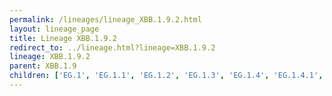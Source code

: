 ```yaml
---
permalink: /lineages/lineage_XBB.1.9.2.html
layout: lineage_page
title: Lineage XBB.1.9.2
redirect_to: ../lineage.html?lineage=XBB.1.9.2
lineage: XBB.1.9.2
parent: XBB.1.9
children: ['EG.1', 'EG.1.1', 'EG.1.2', 'EG.1.3', 'EG.1.4', 'EG.1.4.1', 'EG.1.5', 'EG.1.6', 'EG.1.7', 'EG.1.8', 'EG.2', 'EG.2.1', 'EG.2.2', 'EG.2.3', 'EG.2.4', 'EG.2.5', 'EG.3', 'EG.4', 'EG.4.1', 'EG.4.2', 'EG.4.3', 'EG.4.4', 'EG.4.5', 'EG.5', 'EG.5.1', 'EG.5.1.1', 'EG.5.1.2', 'EG.5.1.3', 'EG.5.1.4', 'EG.5.1.5', 'EG.5.1.6', 'EG.5.1.7', 'EG.5.1.8', 'EG.5.1.9', 'EG.5.1.10', 'EG.5.1.11', 'EG.5.1.12', 'EG.5.1.13', 'EG.5.1.14', 'EG.5.1.15', 'EG.5.1.16', 'EG.5.1.17', 'EG.5.1.18', 'EG.5.1.19', 'EG.5.2', 'EG.5.2.1', 'EG.5.2.2', 'EG.5.2.3', 'EG.5.2.4', 'EG.6', 'EG.6.1', 'EG.6.1.1', 'EG.6.1.2', 'EG.7', 'EG.8', 'EG.9', 'EG.9.1', 'EG.10', 'EG.10.1', 'EG.10.1.1', 'EG.11', 'EG.12', 'EG.13', 'EG.14', 'HK.1', 'HK.1.1', 'HK.1.2', 'HK.2', 'HK.2.1', 'HK.3', 'HK.3.1', 'HK.3.2', 'HK.3.2.1', 'HK.3.2.2', 'HK.3.3', 'HK.3.4', 'HK.3.5', 'HK.3.6', 'HK.3.7', 'HK.3.8', 'HK.3.9', 'HK.3.10', 'HK.3.11', 'HK.3.12', 'HK.3.13', 'HK.3.14', 'HK.4', 'HK.5', 'HK.6', 'HK.7', 'HK.8', 'HK.8.1', 'HK.9', 'HK.10', 'HK.11', 'HK.11.1', 'HK.12', 'HK.13', 'HK.13.1', 'HK.13.2', 'HK.13.2.1', 'HK.14', 'HK.15', 'HK.16', 'HK.17', 'HK.18', 'HK.19', 'HK.20', 'HK.20.1', 'HK.21', 'HK.22', 'HK.23', 'HK.23.1', 'HK.23.1.1', 'HK.24', 'HK.24.1', 'HK.25', 'HK.26', 'HK.26.1', 'HK.27', 'HK.27.1', 'HK.27.1.1', 'HK.28', 'HK.29', 'HK.30', 'HK.31', 'HK.32', 'HK.33', 'HK.34', 'HK.34.1', 'HV.1', 'HV.1.1', 'HV.1.2', 'HV.1.3', 'HV.1.4', 'HV.1.5', 'HV.1.6', 'HV.1.6.1', 'HV.1.7', 'HV.1.8', 'HV.1.9', 'HV.1.10', 'HV.1.11', 'HV.2', 'JG.1', 'JG.2', 'JG.3', 'JG.3.1', 'JG.3.2', 'JG.3.3', 'JG.3.4', 'JG.4', 'JJ.1', 'JR.1', 'JR.1.1', 'JR.1.1.1', 'KB.1', 'KB.2', 'KB.3', 'KB.4', 'KL.1', 'KL.1.1', 'XBB.1.9.2']
---
```

